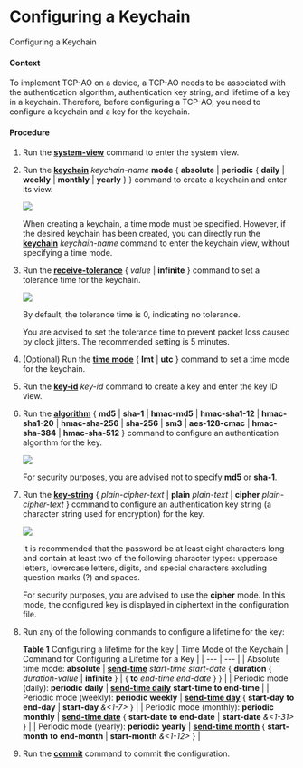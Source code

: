 Configuring a Keychain
======================

Configuring a Keychain

#### Context

To implement TCP-AO on a device, a TCP-AO needs to be associated with the authentication algorithm, authentication key string, and lifetime of a key in a keychain. Therefore, before configuring a TCP-AO, you need to configure a keychain and a key for the keychain.


#### Procedure

1. Run the [**system-view**](cmdqueryname=system-view) command to enter the system view.
2. Run the [**keychain**](cmdqueryname=keychain) *keychain-name* **mode** { **absolute** | **periodic** { **daily** | **weekly** | **monthly** | **yearly** } } command to create a keychain and enter its view.
   
   ![](../../../../public_sys-resources/note_3.0-en-us.png) 
   
   When creating a keychain, a time mode must be specified. However, if the desired keychain has been created, you can directly run the [**keychain**](cmdqueryname=keychain) *keychain-name* command to enter the keychain view, without specifying a time mode.
3. Run the [**receive-tolerance**](cmdqueryname=receive-tolerance) { *value* | **infinite** } command to set a tolerance time for the keychain.
   
   ![](../../../../public_sys-resources/note_3.0-en-us.png) 
   
   By default, the tolerance time is 0, indicating no tolerance.
   
   You are advised to set the tolerance time to prevent packet loss caused by clock jitters. The recommended setting is 5 minutes.
4. (Optional) Run the [**time mode**](cmdqueryname=time+mode) { **lmt** | **utc** } command to set a time mode for the keychain.
5. Run the [**key-id**](cmdqueryname=key-id) *key-id* command to create a key and enter the key ID view.
6. Run the [**algorithm**](cmdqueryname=algorithm) { **md5** | **sha-1** | **hmac-md5** | **hmac-sha1-12** | **hmac-sha1-20** | **hmac-sha-256** | **sha-256** | **sm3** | **aes-128-cmac** | **hmac-sha-384** | **hmac-sha-512** } command to configure an authentication algorithm for the key.
   
   ![](../../../../public_sys-resources/note_3.0-en-us.png) 
   
   For security purposes, you are advised not to specify **md5** or **sha-1**.
7. Run the [**key-string**](cmdqueryname=key-string) { *plain-cipher-text* | **plain** *plain-text* | **cipher** *plain-cipher-text* } command to configure an authentication key string (a character string used for encryption) for the key.
   
   ![](../../../../public_sys-resources/note_3.0-en-us.png) 
   
   It is recommended that the password be at least eight characters long and contain at least two of the following character types: uppercase letters, lowercase letters, digits, and special characters excluding question marks (?) and spaces.
   
   For security purposes, you are advised to use the **cipher** mode. In this mode, the configured key is displayed in ciphertext in the configuration file.
8. Run any of the following commands to configure a lifetime for the key:
   
   
   
   **Table 1** Configuring a lifetime for the key
   | Time Mode of the Keychain | Command for Configuring a Lifetime for a Key |
   | --- | --- |
   | Absolute time mode: **absolute** | [**send-time**](cmdqueryname=send-time) *start-time* *start-date* { **duration** { *duration-value* | **infinite** } | { **to** *end-time* *end-date* } } |
   | Periodic mode (daily): **periodic** **daily** | [**send-time daily**](cmdqueryname=send-time+daily) **start-time** **to** **end-time** |
   | Periodic mode (weekly): **periodic** **weekly** | [**send-time day**](cmdqueryname=send-time+day) { **start-day** **to** **end-day** | **start-day** *&<1-7>* } |
   | Periodic mode (monthly): **periodic** **monthly** | [**send-time date**](cmdqueryname=send-time+date) { **start-date** **to** **end-date** | **start-date** *&<1-31>* } |
   | Periodic mode (yearly): **periodic** **yearly** | [**send-time month**](cmdqueryname=send-time+month) { **start-month** **to** **end-month** | **start-month** *&<1-12>* } |
9. Run the [**commit**](cmdqueryname=commit) command to commit the configuration.
